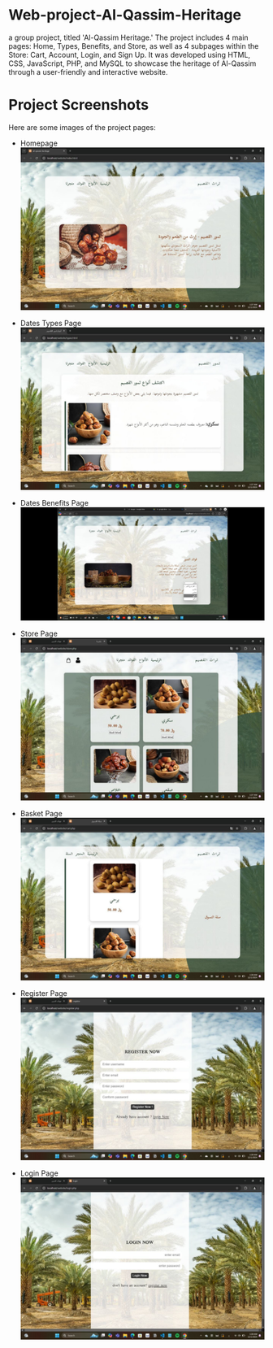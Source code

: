 # Web-project-Al-Qassim-Heritage
a group project, titled 'Al-Qassim Heritage.' The project includes 4 main pages: Home, Types, Benefits, and Store, as well as 4 subpages within the Store: Cart, Account, Login, and Sign Up. It was developed using HTML, CSS, JavaScript, PHP, and MySQL to showcase the heritage of Al-Qassim through a user-friendly and interactive website.

# Project Screenshots

Here are some images of the project pages:

- Homepage  
  ![Homepage](Images/Home%20page.png)

- Dates Types Page  
  ![Dates Types Page](Images/Dates%20types%20page.png)

- Dates Benefits Page  
  ![Dates Benefits Page](Images/Dates%20benefits%20page.png)

- Store Page  
  ![Store Page](Images/Store%20page.png)

- Basket Page  
  ![Basket Page](Images/Basket%20page.png)

- Register Page  
  ![Register Page](Images/Register%20page.png)

- Login Page  
  ![Login Page](Images/Login%20page.png)
